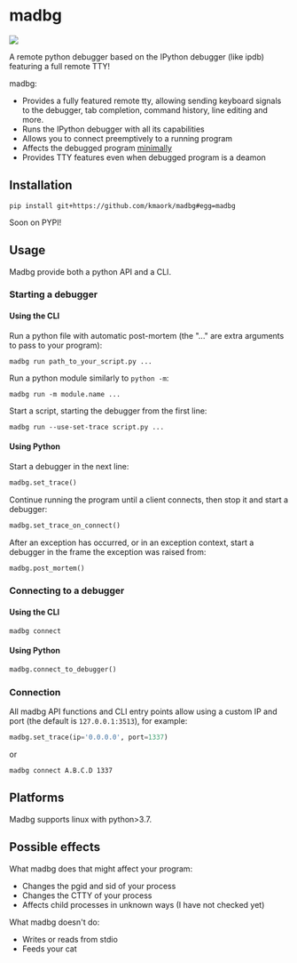 # madbg
![](https://github.com/kmaork/madbg/workflows/Python%20package/badge.svg)

A remote python debugger based on the IPython debugger (like ipdb) featuring a full remote TTY!

madbg:
- Provides a fully featured remote tty, allowing sending keyboard signals to the debugger,
tab completion, command history, line editing and more.
- Runs the IPython debugger with all its capabilities
- Allows you to connect preemptively to a running program
- Affects the debugged program [minimally](#possible-effects)
- Provides TTY features even when debugged program is a deamon

## Installation
`pip install git+https://github.com/kmaork/madbg#egg=madbg`

Soon on PYPI!

## Usage
Madbg provide both a python API and a CLI.

### Starting a debugger
#### Using the CLI
Run a python file with automatic post-mortem (the "..." are extra arguments to pass to your program):
```
madbg run path_to_your_script.py ...
```
Run a python module similarly to `python -m`:
```
madbg run -m module.name ...
```
Start a script, starting the debugger from the first line: 
```
madbg run --use-set-trace script.py ...
```

#### Using Python
Start a debugger in the next line:
```python
madbg.set_trace()
```
Continue running the program until a client connects, then stop it and start a debugger:
```python
madbg.set_trace_on_connect()
```
After an exception has occurred, or in an exception context, start a debugger in the frame the exception was raised from:
```python
madbg.post_mortem()
```

### Connecting to a debugger
#### Using the CLI
```
madbg connect
```

#### Using Python
```python
madbg.connect_to_debugger()
```

### Connection
All madbg API functions and CLI entry points allow using a custom IP and port (the default is `127.0.0.1:3513`), for example:

```python
madbg.set_trace(ip='0.0.0.0', port=1337)
```
or
```
madbg connect A.B.C.D 1337
```
## Platforms

Madbg supports linux with python>3.7.

## Possible effects

What madbg does that might affect your program:
- Changes the pgid and sid of your process
- Changes the CTTY of your process
- Affects child processes in unknown ways (I have not checked yet)

What madbg doesn't do:
- Writes or reads from stdio
- Feeds your cat
